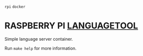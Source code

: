 `rpi` `docker`

RASPBERRY PI [LANGUAGETOOL](https://github.com/languagetool-org/languagetool)
================================================================
Simple language server container.

Run `make help` for more information.
